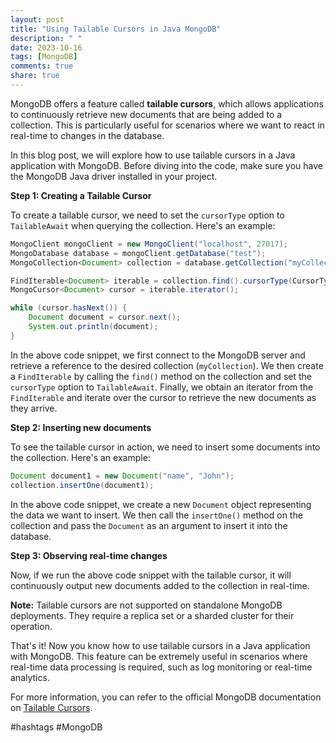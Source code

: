 ```yaml
---
layout: post
title: "Using Tailable Cursors in Java MongoDB"
description: " "
date: 2023-10-16
tags: [MongoDB]
comments: true
share: true
---
```


MongoDB offers a feature called **tailable cursors**, which allows applications to continuously retrieve new documents that are being added to a collection. This is particularly useful for scenarios where we want to react in real-time to changes in the database.

In this blog post, we will explore how to use tailable cursors in a Java application with MongoDB.
Before diving into the code, make sure you have the MongoDB Java driver installed in your project.

**Step 1: Creating a Tailable Cursor**

To create a tailable cursor, we need to set the `cursorType` option to `TailableAwait` when querying the collection. Here's an example:

```java
MongoClient mongoClient = new MongoClient("localhost", 27017);
MongoDatabase database = mongoClient.getDatabase("test");
MongoCollection<Document> collection = database.getCollection("myCollection");

FindIterable<Document> iterable = collection.find().cursorType(CursorType.TailableAwait);
MongoCursor<Document> cursor = iterable.iterator();

while (cursor.hasNext()) {
    Document document = cursor.next();
    System.out.println(document);
}
```

In the above code snippet, we first connect to the MongoDB server and retrieve a reference to the desired collection (`myCollection`). We then create a `FindIterable` by calling the `find()` method on the collection and set the `cursorType` option to `TailableAwait`. Finally, we obtain an iterator from the `FindIterable` and iterate over the cursor to retrieve the new documents as they arrive.

**Step 2: Inserting new documents**

To see the tailable cursor in action, we need to insert some documents into the collection. Here's an example:

```java
Document document1 = new Document("name", "John");
collection.insertOne(document1);
```

In the above code snippet, we create a new `Document` object representing the data we want to insert. We then call the `insertOne()` method on the collection and pass the `Document` as an argument to insert it into the database.

**Step 3: Observing real-time changes**

Now, if we run the above code snippet with the tailable cursor, it will continuously output new documents added to the collection in real-time.

**Note:** Tailable cursors are not supported on standalone MongoDB deployments. They require a replica set or a sharded cluster for their operation.

That's it! Now you know how to use tailable cursors in a Java application with MongoDB. This feature can be extremely useful in scenarios where real-time data processing is required, such as log monitoring or real-time analytics.

For more information, you can refer to the official MongoDB documentation on [Tailable Cursors](https://docs.mongodb.com/manual/core/tailable-cursors/).

#hashtags #MongoDB